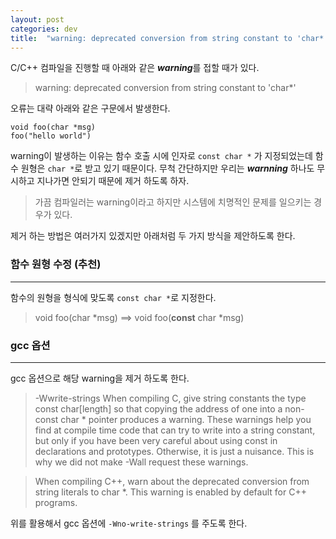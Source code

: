 ```yaml
---
layout: post
categories: dev 
title:  "warning: deprecated conversion from string constant to 'char*'"
---
```



C/C++ 컴파일을 진행할 때 아래와 같은 ***warning***를 접할 때가 있다.  

>warning: deprecated conversion from string constant to 'char*'

오류는 대략 아래와 같은 구문에서 발생한다.  

	void foo(char *msg) 
	foo("hello world")

warning이 발생하는 이유는 함수 호출 시에 인자로 `const char *` 가 지정되었는데 함수 원형은 `char *`로 받고 있기 때문이다. 무척 간단하지만 우리는 ***warnning*** 하나도 무시하고 지나가면 안되기 때문에 제거 하도록 하자.

>가끔 컴파일러는 warning이라고 하지만 시스템에 치명적인 문제를 일으키는 경우가 있다.  

제거 하는 방법은 여러가지 있겠지만 아래처럼 두 가지 방식을 제안하도록 한다.  

### **함수 원형 수정 (추천)**
----
함수의 원형을 형식에 맞도록 `const char *`로 지정한다.  

>void foo(char *msg)  ==> void foo(**const** char *msg)

### **gcc 옵션**
----
gcc 옵션으로 해당 warning을 제거 하도록 한다.

>-Wwrite-strings
When compiling C, give string constants the type const char[length] so that copying the address of one into a non-const char * pointer produces a warning. These warnings help you find at compile time code that can try to write into a string constant, but only if you have been very careful about using const in declarations and prototypes. Otherwise, it is just a nuisance. This is why we did not make -Wall request these warnings.  

>When compiling C++, warn about the deprecated conversion from string literals to char *. This warning is enabled by default for C++ programs. 

위를 활용해서 gcc 옵션에 `-Wno-write-strings` 를 주도록 한다.  


 
